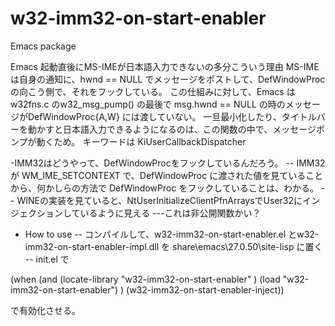 # w32-imm32-on-start-enabler
Emacs package 

Emacs 起動直後にMS-IMEが日本語入力できないの多分こういう理由
MS-IME は自身の通知に、hwnd == NULL でメッセージをポストして、DefWindowProc の向こう側で、それをフックしている。
この仕組みに対して、Emacs は w32fns.c のw32_msg_pump() の最後で msg.hwnd == NULL の時のメッセージがDefWindowProc{A,W} には渡していない。
一旦最小化したり、タイトルバーを動かすと日本語入力できるようになるのは、この関数の中で、メッセージポンプが動くため。
キーワードは KiUserCallbackDispatcher 


-IMM32はどうやって、DefWindowProcをフックしているんだろう。
-- IMM32 が WM_IME_SETCONTEXT で、DefWindowProc に渡された値を見ていることから、何かしらの方法で DefWindowProc をフックしていることは、わかる。
-- WINEの実装を見ていると、NtUserInitializeClientPfnArraysでUser32にインジェクションしているように見える
---これは非公開関数かい？

- How to use
-- コンパイルして、w32-imm32-on-start-enabler.el とw32-imm32-on-start-enabler-impl.dll を
 share\emacs\27.0.50\site-lisp に置く
-- init.el で

(when (and (locate-library "w32-imm32-on-start-enabler" )
	   (load "w32-imm32-on-start-enabler") )
  (w32-imm32-on-start-enabler-inject))

で有効化させる。

 